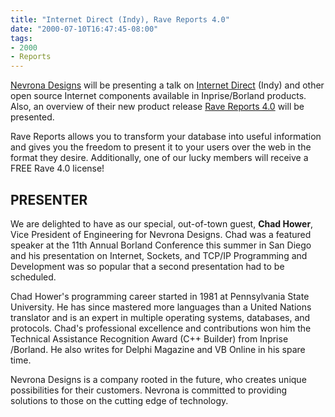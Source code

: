 ```yaml
---
title: "Internet Direct (Indy), Rave Reports 4.0"
date: "2000-07-10T16:47:45-08:00"
tags:
- 2000
- Reports
---
```


[Nevrona Designs](http://www.nevrona.com) will be presenting a talk on [Internet Direct](http://www.nevrona.com/index-winshoes.html) (Indy) and other open source Internet components available in Inprise/Borland products. Also, an overview of their new product release [Rave Reports 4.0](http://www.nevrona.com/index-rppro.html) will be presented.

Rave Reports allows you to transform your database into useful information and gives you the freedom to present it to your users over the web in the format they desire. Additionally, one of our lucky members will receive a FREE Rave 4.0 license!

## PRESENTER ##

We are delighted to have as our special, out-of-town guest, **Chad Hower**, Vice President of Engineering for Nevrona Designs. Chad was a featured speaker at the 11th Annual Borland Conference this summer in San Diego and his presentation on Internet, Sockets, and TCP/IP Programming and Development was so popular that a second presentation had to be scheduled.

Chad Hower's programming career started in 1981 at Pennsylvania State University. He has since mastered more languages than a United Nations translator and is an expert 
in multiple operating systems, databases, and protocols. Chad's professional excellence and contributions won him the Technical Assistance Recognition Award (C++ Builder) 
from Inprise /Borland. He also writes for Delphi Magazine and VB Online in his spare time.

Nevrona Designs is a company rooted in the future, who creates unique possibilities for their customers. Nevrona is committed to providing solutions to those on the cutting 
edge of technology.
